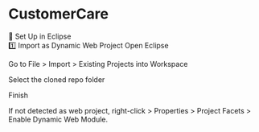 # CustomerCare

🧰 Set Up in Eclipse <br />
1️⃣ Import as Dynamic Web Project
Open Eclipse

Go to File > Import > Existing Projects into Workspace

Select the cloned repo folder

Finish

If not detected as web project, right-click > Properties > Project Facets > Enable Dynamic Web Module.
